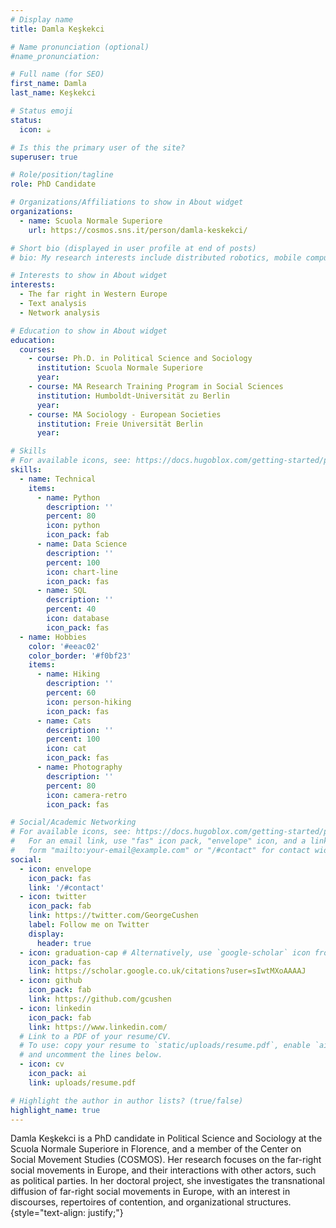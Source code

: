 ```yaml
---
# Display name
title: Damla Keşkekci

# Name pronunciation (optional)
#name_pronunciation: 

# Full name (for SEO)
first_name: Damla
last_name: Keşkekci

# Status emoji
status:
  icon: ☕️

# Is this the primary user of the site?
superuser: true

# Role/position/tagline
role: PhD Candidate

# Organizations/Affiliations to show in About widget
organizations:
  - name: Scuola Normale Superiore
    url: https://cosmos.sns.it/person/damla-keskekci/

# Short bio (displayed in user profile at end of posts)
# bio: My research interests include distributed robotics, mobile computing and programmable matter.

# Interests to show in About widget
interests:
  - The far right in Western Europe
  - Text analysis
  - Network analysis

# Education to show in About widget
education:
  courses:
    - course: Ph.D. in Political Science and Sociology 
      institution: Scuola Normale Superiore
      year: 
    - course: MA Research Training Program in Social Sciences
      institution: Humboldt-Universität zu Berlin
      year: 
    - course: MA Sociology - European Societies
      institution: Freie Universität Berlin
      year: 

# Skills
# For available icons, see: https://docs.hugoblox.com/getting-started/page-builder/#icons
skills:
  - name: Technical
    items:
      - name: Python
        description: ''
        percent: 80
        icon: python
        icon_pack: fab
      - name: Data Science
        description: ''
        percent: 100
        icon: chart-line
        icon_pack: fas
      - name: SQL
        description: ''
        percent: 40
        icon: database
        icon_pack: fas
  - name: Hobbies
    color: '#eeac02'
    color_border: '#f0bf23'
    items:
      - name: Hiking
        description: ''
        percent: 60
        icon: person-hiking
        icon_pack: fas
      - name: Cats
        description: ''
        percent: 100
        icon: cat
        icon_pack: fas
      - name: Photography
        description: ''
        percent: 80
        icon: camera-retro
        icon_pack: fas

# Social/Academic Networking
# For available icons, see: https://docs.hugoblox.com/getting-started/page-builder/#icons
#   For an email link, use "fas" icon pack, "envelope" icon, and a link in the
#   form "mailto:your-email@example.com" or "/#contact" for contact widget.
social:
  - icon: envelope
    icon_pack: fas
    link: '/#contact'
  - icon: twitter
    icon_pack: fab
    link: https://twitter.com/GeorgeCushen
    label: Follow me on Twitter
    display:
      header: true
  - icon: graduation-cap # Alternatively, use `google-scholar` icon from `ai` icon pack
    icon_pack: fas
    link: https://scholar.google.co.uk/citations?user=sIwtMXoAAAAJ
  - icon: github
    icon_pack: fab
    link: https://github.com/gcushen
  - icon: linkedin
    icon_pack: fab
    link: https://www.linkedin.com/
  # Link to a PDF of your resume/CV.
  # To use: copy your resume to `static/uploads/resume.pdf`, enable `ai` icons in `params.yaml`,
  # and uncomment the lines below.
  - icon: cv
    icon_pack: ai
    link: uploads/resume.pdf

# Highlight the author in author lists? (true/false)
highlight_name: true
---
```


Damla Keşkekci is a PhD candidate in Political Science and Sociology at the Scuola Normale Superiore in Florence, and a member of the Center on Social Movement Studies (COSMOS). Her research focuses on the far-right social movements in Europe, and their interactions with other actors, such as political parties. In her doctoral project, she investigates the transnational diffusion of far-right social movements in Europe, with an interest in discourses, repertoires of contention, and organizational structures.
{style="text-align: justify;"}
